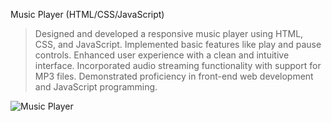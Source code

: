 
Music Player (HTML/CSS/JavaScript)

> Designed and developed a responsive music player using HTML, CSS, and JavaScript.
> Implemented basic features like play and pause controls.
> Enhanced user experience with a clean and intuitive interface.
> Incorporated audio streaming functionality with support for MP3 files.
> Demonstrated proficiency in front-end web development and JavaScript programming.

<img src="![music1](https://github.com/ankitanjana23/Music-Player/assets/136179445/78093e43-d916-473e-b353-91e8e3ebb608)
" alt="Music Player" />

